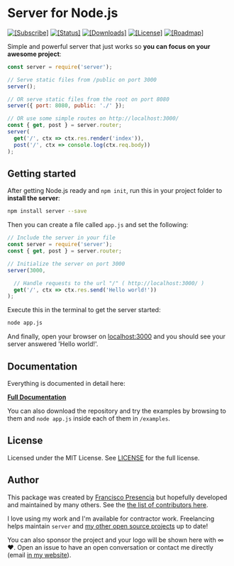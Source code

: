 # **Server** for Node.js

[![[Subscribe]](https://img.shields.io/badge/%20subscribe%20-%20mailchimp%20-blue.svg )](http://eepurl.com/cGRggH) [![[Status]](https://circleci.com/gh/franciscop/server.svg?style=shield)](https://circleci.com/gh/franciscop/server) [![[Downloads]](https://img.shields.io/npm/dm/server.svg)](https://www.npmjs.com/package/server) [![[License]](https://img.shields.io/npm/l/server.svg)](https://github.com/franciscop/server/blob/master/LICENSE) [![[Roadmap]](https://img.shields.io/badge/version-ALPHA-red.svg )](https://github.com/franciscop/server/issues/1)


Simple and powerful server that just works so **you can focus on your awesome project**:

```js
const server = require('server');

// Serve static files from /public on port 3000
server();

// OR serve static files from the root on port 8080
server({ port: 8080, public: './' });

// OR use some simple routes on http://localhost:3000/
const { get, post } = server.router;
server(
  get('/', ctx => ctx.res.render('index')),
  post('/', ctx => console.log(ctx.req.body))
);
```



## Getting started

After getting Node.js ready and `npm init`, run this in your project folder to **install the server**:

```bash
npm install server --save
```

Then you can create a file called `app.js` and set the following:

```js
// Include the server in your file
const server = require('server');
const { get, post } = server.router;

// Initialize the server on port 3000
server(3000,

  // Handle requests to the url "/" ( http://localhost:3000/ )
  get('/', ctx => ctx.res.send('Hello world!'))
);
```

Execute this in the terminal to get the server started:

```bash
node app.js
```

And finally, open your browser on [localhost:3000](http://localhost:3000/) and you should see your server answered 'Hello world!'.



## Documentation

Everything is documented in detail here:

<strong><a class="button" href="https://serverjs.io/documentation/">Full Documentation</a></strong>

You can also download the repository and try the examples by browsing to them and `node app.js` inside each of them in `/examples`.



## License

Licensed under the MIT License. See [LICENSE](https://github.com/franciscop/server/blob/master/LICENSE) for the full license.



## Author

This package was created by [Francisco Presencia](http://francisco.io/) but hopefully developed and maintained by many others. See the [the list of contributors here](https://github.com/franciscop/server/graphs/contributors).

I love using my work and I'm available for contractor work. Freelancing helps maintain `server` and [my other open source projects](https://github.com/franciscop/) up to date!

You can also sponsor the project and your logo will be shown here with ∞ ♥. Open an issue to have an open conversation or contact me directly (email [in my website](http://francisco.io/)).
